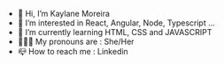 - 👋 Hi, I’m Kaylane Moreira
- 👀 I’m interested in React, Angular, Node, Typescript ...
- 🌱 I’m currently learning HTML, CSS and JAVASCRIPT
- 🙋🏻‍♀️ My pronouns are : She/Her
- 📪 How to reach me : <a href="https://www.linkedin.com/in/kaylanemoreira/" style="text-decoration:none;">Linkedin</a>

<!---
KaylaneM/KaylaneM is a ✨ special ✨ repository because its `README.md` (this file) appears on your GitHub profile.
You can click the Preview link to take a look at your changes.
--->

